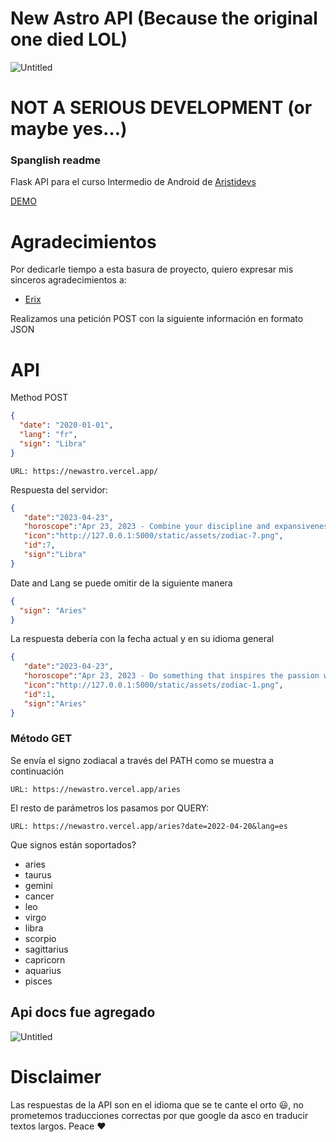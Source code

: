 # New Astro API (Because the original one died LOL)

![Untitled](https://newastro-gules.vercel.app/static/assets/header.png)

# NOT A SERIOUS DEVELOPMENT (or maybe yes…)

### Spanglish readme

Flask API para el curso Intermedio de Android de [Aristidevs](https://github.com/ArisGuimera/Android-Expert-Intermedio)

[DEMO](https://newastro.vercel.app/)

# Agradecimientos

Por dedicarle tiempo a esta basura de proyecto, quiero expresar mis sinceros agradecimientos a:

- [Erix](https://github.com/erix-mx)

Realizamos una petición POST con la siguiente información en formato JSON

# API

Method POST

```json
{
  "date": "2020-01-01",
  "lang": "fr",
  "sign": "Libra"
}
```

`URL: https://newastro.vercel.app/`

Respuesta del servidor:

```json
{
   "date":"2023-04-23",
   "horoscope":"Apr 23, 2023 - Combine your discipline and expansiveness today and see what manifests. Concentrate on your investments and home. The energy of the day is quite powerful and not something to be taken lightly. You may have much greater control than you realize. Understand that you have to be the one to take the initiative in order to activate the magic of today.",
   "icon":"http://127.0.0.1:5000/static/assets/zodiac-7.png",
   "id":7,
   "sign":"Libra"
}
```

Date and Lang se puede omitir de la siguiente manera

```json
{
  "sign": "Aries"
}
```

La respuesta debería con la fecha actual y en su idioma general

```json
{
   "date":"2023-04-23",
   "horoscope":"Apr 23, 2023 - Do something that inspires the passion within you, Aries. Don't be discouraged by setbacks - be motivated. Use discipline and patience to set your dreams in motion. Be realistic in your approach. The time has come to face the music. Whatever you do, don't shrink into the background and expect others to take care of things for you. The only one who acts in your best interests is you.",
   "icon":"http://127.0.0.1:5000/static/assets/zodiac-1.png",
   "id":1,
   "sign":"Aries"
}
```

### Método GET

Se envía el signo zodiacal a través del PATH como se muestra a continuación

`URL: https://newastro.vercel.app/aries`

El resto de parámetros los pasamos por QUERY:

`URL: https://newastro.vercel.app/aries?date=2022-04-20&lang=es`

Que signos están soportados?

- aries
- taurus
- gemini
- cancer
- leo
- virgo
- libra
- scorpio
- sagittarius
- capricorn
- aquarius
- pisces

## Api docs fue agregado

![Untitled](https://newastro-gules.vercel.app/static/assets/apidocs.png)

# Disclaimer

Las respuestas de la API son en el idioma que se te cante el orto 😃, no prometemos traducciones correctas por que google da asco en traducir textos largos. Peace ❤️